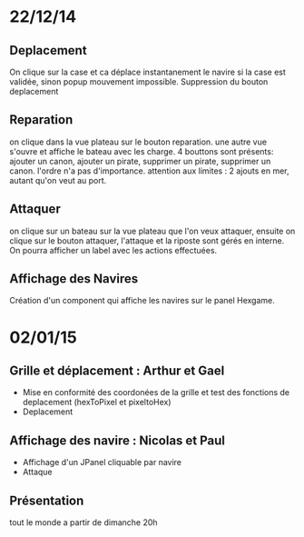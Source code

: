 22/12/14
============
Deplacement
------------
On clique sur la case et ca déplace instantanement le navire si la case est validée, sinon popup mouvement impossible.
            Suppression du bouton deplacement

Reparation
------------
on clique dans la vue plateau sur le bouton reparation. une autre vue s'ouvre et affiche le bateau avec les charge.
4 bouttons sont présents: ajouter un canon, ajouter un pirate, supprimer un pirate, supprimer un canon. l'ordre n'a pas d'importance.
            attention aux limites : 2 ajouts en mer, autant qu'on veut au port.

Attaquer
------------
on clique sur un bateau sur la vue plateau que l'on veux attaquer, ensuite on clique sur le bouton attaquer, l'attaque et la riposte sont gérés en interne.
            On pourra afficher un label avec les actions effectuées.

Affichage des Navires
-------------
Création d'un component qui affiche les navires sur le panel Hexgame.

02/01/15
=============
Grille et déplacement : Arthur et Gael
----------------
- Mise en conformité des coordonées de la grille et test des fonctions de deplacement (hexToPixel et pixeltoHex)
- Deplacement

Affichage des navire : Nicolas et Paul
-----------------
- Affichage d'un JPanel cliquable par navire
- Attaque

Présentation
--------------
tout le monde a partir de dimanche 20h
